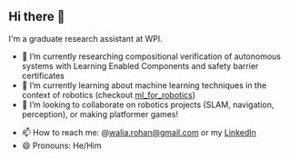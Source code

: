 ## Hi there 👋

I'm a graduate research assistant at WPI.

- 🔭 I’m currently researching compositional verification of autonomous systems with Learning Enabled Components and safety barrier certificates
- 🌱 I’m currently learning about machine learning techniques in the context of robotics (checkout [ml_for_robotics](https://github.com/WaliaRohan/ml_for_robotics))
- 👯 I’m looking to collaborate on robotics projects (SLAM, navigation, perception), or making platformer games!

[//]: # "- 🤔 I’m looking for help with control barrier certificate synthesis and testing"

- 📫 How to reach me: @walia.rohan@gmail.com or my [LinkedIn](https://www.linkedin.com/in/rohan1702/)
- 😄 Pronouns: He/Him
